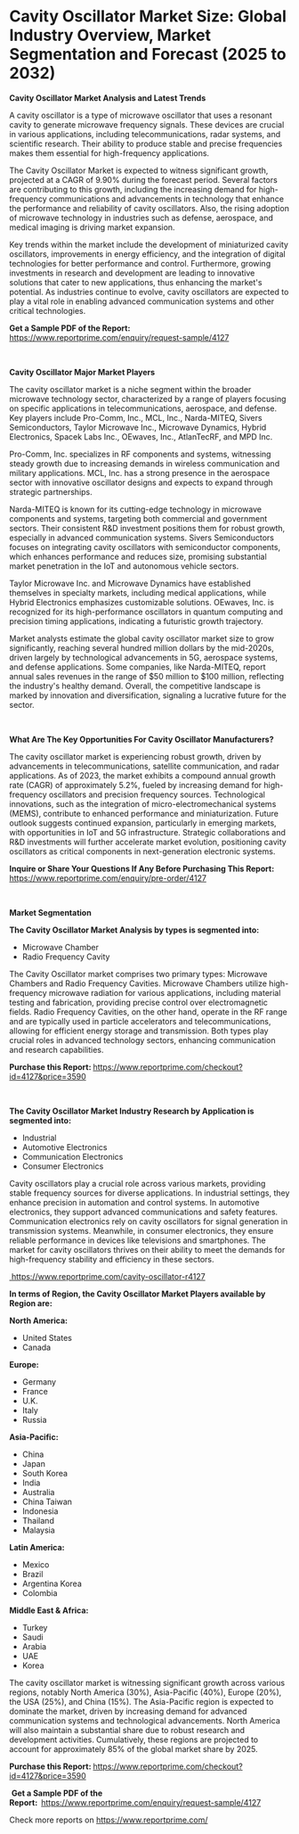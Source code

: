 <p><h1>Cavity Oscillator Market Size: Global Industry Overview, Market Segmentation and Forecast (2025 to 2032)</h1></p><p><strong>Cavity Oscillator Market Analysis and Latest Trends</strong></p>
<p><p>A cavity oscillator is a type of microwave oscillator that uses a resonant cavity to generate microwave frequency signals. These devices are crucial in various applications, including telecommunications, radar systems, and scientific research. Their ability to produce stable and precise frequencies makes them essential for high-frequency applications.</p><p>The Cavity Oscillator Market is expected to witness significant growth, projected at a CAGR of 9.90% during the forecast period. Several factors are contributing to this growth, including the increasing demand for high-frequency communications and advancements in technology that enhance the performance and reliability of cavity oscillators. Also, the rising adoption of microwave technology in industries such as defense, aerospace, and medical imaging is driving market expansion.</p><p>Key trends within the market include the development of miniaturized cavity oscillators, improvements in energy efficiency, and the integration of digital technologies for better performance and control. Furthermore, growing investments in research and development are leading to innovative solutions that cater to new applications, thus enhancing the market's potential. As industries continue to evolve, cavity oscillators are expected to play a vital role in enabling advanced communication systems and other critical technologies.</p></p>
<p><strong>Get a Sample PDF of the Report:&nbsp;</strong> <a href="https://www.reportprime.com/enquiry/request-sample/4127?utm_campaign=2252&utm_medium=2&utm_source=Github&utm_content=ia&utm_term=18032025&utm_id=cavity-oscillator">https://www.reportprime.com/enquiry/request-sample/4127</a></p>
<p>&nbsp;</p>
<p><strong>Cavity Oscillator Major Market Players</strong></p>
<p><p>The cavity oscillator market is a niche segment within the broader microwave technology sector, characterized by a range of players focusing on specific applications in telecommunications, aerospace, and defense. Key players include Pro-Comm, Inc., MCL, Inc., Narda-MITEQ, Sivers Semiconductors, Taylor Microwave Inc., Microwave Dynamics, Hybrid Electronics, Spacek Labs Inc., OEwaves, Inc., AtlanTecRF, and MPD Inc.</p><p>Pro-Comm, Inc. specializes in RF components and systems, witnessing steady growth due to increasing demands in wireless communication and military applications. MCL, Inc. has a strong presence in the aerospace sector with innovative oscillator designs and expects to expand through strategic partnerships.</p><p>Narda-MITEQ is known for its cutting-edge technology in microwave components and systems, targeting both commercial and government sectors. Their consistent R&D investment positions them for robust growth, especially in advanced communication systems. Sivers Semiconductors focuses on integrating cavity oscillators with semiconductor components, which enhances performance and reduces size, promising substantial market penetration in the IoT and autonomous vehicle sectors.</p><p>Taylor Microwave Inc. and Microwave Dynamics have established themselves in specialty markets, including medical applications, while Hybrid Electronics emphasizes customizable solutions. OEwaves, Inc. is recognized for its high-performance oscillators in quantum computing and precision timing applications, indicating a futuristic growth trajectory.</p><p>Market analysts estimate the global cavity oscillator market size to grow significantly, reaching several hundred million dollars by the mid-2020s, driven largely by technological advancements in 5G, aerospace systems, and defense applications. Some companies, like Narda-MITEQ, report annual sales revenues in the range of $50 million to $100 million, reflecting the industry's healthy demand. Overall, the competitive landscape is marked by innovation and diversification, signaling a lucrative future for the sector.</p></p>
<p>&nbsp;</p>
<p><strong>What Are The Key Opportunities For Cavity Oscillator Manufacturers?</strong></p>
<p><p>The cavity oscillator market is experiencing robust growth, driven by advancements in telecommunications, satellite communication, and radar applications. As of 2023, the market exhibits a compound annual growth rate (CAGR) of approximately 5.2%, fueled by increasing demand for high-frequency oscillators and precision frequency sources. Technological innovations, such as the integration of micro-electromechanical systems (MEMS), contribute to enhanced performance and miniaturization. Future outlook suggests continued expansion, particularly in emerging markets, with opportunities in IoT and 5G infrastructure. Strategic collaborations and R&D investments will further accelerate market evolution, positioning cavity oscillators as critical components in next-generation electronic systems.</p></p>
<p><strong>Inquire or Share Your Questions If Any Before Purchasing This Report:</strong> <a href="https://www.reportprime.com/enquiry/pre-order/4127?utm_campaign=2252&utm_medium=2&utm_source=Github&utm_content=ia&utm_term=18032025&utm_id=cavity-oscillator">https://www.reportprime.com/enquiry/pre-order/4127</a></p>
<p>&nbsp;</p>
<p><strong>Market Segmentation</strong></p>
<p><strong>The Cavity Oscillator Market Analysis by types is segmented into:</strong></p>
<p><ul><li>Microwave Chamber</li><li>Radio Frequency Cavity</li></ul></p>
<p><p>The Cavity Oscillator market comprises two primary types: Microwave Chambers and Radio Frequency Cavities. Microwave Chambers utilize high-frequency microwave radiation for various applications, including material testing and fabrication, providing precise control over electromagnetic fields. Radio Frequency Cavities, on the other hand, operate in the RF range and are typically used in particle accelerators and telecommunications, allowing for efficient energy storage and transmission. Both types play crucial roles in advanced technology sectors, enhancing communication and research capabilities.</p></p>
<p><strong>Purchase this Report:&nbsp;</strong><a href="https://www.reportprime.com/checkout?id=4127&price=3590&utm_campaign=2252&utm_medium=2&utm_source=Github&utm_content=ia&utm_term=18032025&utm_id=cavity-oscillator">https://www.reportprime.com/checkout?id=4127&price=3590</a></p>
<p>&nbsp;</p>
<p><strong>The Cavity Oscillator Market Industry Research by Application is segmented into:</strong></p>
<p><ul><li>Industrial</li><li>Automotive Electronics</li><li>Communication Electronics</li><li>Consumer Electronics</li></ul></p>
<p><p>Cavity oscillators play a crucial role across various markets, providing stable frequency sources for diverse applications. In industrial settings, they enhance precision in automation and control systems. In automotive electronics, they support advanced communications and safety features. Communication electronics rely on cavity oscillators for signal generation in transmission systems. Meanwhile, in consumer electronics, they ensure reliable performance in devices like televisions and smartphones. The market for cavity oscillators thrives on their ability to meet the demands for high-frequency stability and efficiency in these sectors.</p></p>
<p><a href="https://www.reportprime.com/cavity-oscillator-r4127?utm_campaign=2252&utm_medium=2&utm_source=Github&utm_content=ia&utm_term=18032025&utm_id=cavity-oscillator">&nbsp;https://www.reportprime.com/cavity-oscillator-r4127</a></p>
<p><strong>In terms of Region, the Cavity Oscillator Market Players available by Region are:</strong></p>
<p>
    <p> <strong> North America: </strong>
        <ul>
            <li>United States</li>
            <li>Canada</li>
        </ul>
        </p> 
    <p> <strong> Europe: </strong>
        <ul>
            <li>Germany</li>
            <li>France</li>
            <li>U.K.</li>
            <li>Italy</li>
            <li>Russia</li>
        </ul>
        </p> 
    <p> <strong> Asia-Pacific: </strong>
        <ul>
            <li>China</li>
            <li>Japan</li>
            <li>South Korea</li>
            <li>India</li>
            <li>Australia</li>
            <li>China Taiwan</li>
            <li>Indonesia</li>
            <li>Thailand</li>
            <li>Malaysia</li>
        </ul>
        </p> 
    <p> <strong> Latin America: </strong>
        <ul>
            <li>Mexico</li>
            <li>Brazil</li>
            <li>Argentina Korea</li>
            <li>Colombia</li>
        </ul>
        </p> 
    <p> <strong> Middle East & Africa: </strong>
        <ul>
            <li>Turkey</li>
            <li>Saudi</li>
            <li>Arabia</li>
            <li>UAE</li>
            <li>Korea</li>
        </ul>
    </p>
    </p>
<p><p>The cavity oscillator market is witnessing significant growth across various regions, notably North America (30%), Asia-Pacific (40%), Europe (20%), the USA (25%), and China (15%). The Asia-Pacific region is expected to dominate the market, driven by increasing demand for advanced communication systems and technological advancements. North America will also maintain a substantial share due to robust research and development activities. Cumulatively, these regions are projected to account for approximately 85% of the global market share by 2025.</p></p>
<p><strong>Purchase this Report: </strong><a href="https://www.reportprime.com/checkout?id=4127&price=3590&utm_campaign=2252&utm_medium=2&utm_source=Github&utm_content=ia&utm_term=18032025&utm_id=cavity-oscillator">https://www.reportprime.com/checkout?id=4127&price=3590</a></p>
<p>&nbsp;<strong>Get a Sample PDF of the Report:&nbsp;&nbsp;</strong><a href="https://www.reportprime.com/enquiry/request-sample/4127?utm_campaign=2252&utm_medium=2&utm_source=Github&utm_content=ia&utm_term=18032025&utm_id=cavity-oscillator">https://www.reportprime.com/enquiry/request-sample/4127</a></p>
<p><strong></strong></p>
<p>Check more reports on <a href="https://www.reportprime.com/?utm_campaign=2252&utm_medium=2&utm_source=Github&utm_content=ia&utm_term=18032025&utm_id=cavity-oscillator">https://www.reportprime.com/</a></p>